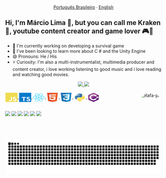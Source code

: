   
<p align="center">
  <a href="https://github.com/JollyRogerKraken">Português Brasileiro</a>
  ·
  <a href="/docs/readme_in.md">English</a>
</p>

## Hi, I'm Márcio Lima 👋, but you can call me Kraken 🐙, youtube content creator and game lover 🎮👾

- 🔭 I'm currently working on developing a survival game
- 🌱 I've been looking to learn more about C # and the Unity Engine
- 😄 Pronouns: He / His
- ⚡ Curiosity: I'm also a multi-instrumentalist, multimedia producer
and content creator, i love working listening to good music and i love reading and watching good movies.

<div align="center">
  <a href="https://beacons.ai/jollyroger">
  <img height="130em" src="https://github-readme-stats.vercel.app/api?username=JollyRogerKraken&show_icons=true&theme=New_Wave&include_all_commits=true&count_private=true"/>
  <img height="130em" src="https://github-readme-stats.vercel.app/api/top-langs/?username=JollyRogerKraken&layout=compact&langs_count=7&theme=New_Wave"/>
</div>
  
  
<div style="display: inline_block"><br>
  <img align="center" alt="Rafa-Js" height="30" width="40" src="https://raw.githubusercontent.com/devicons/devicon/master/icons/javascript/javascript-plain.svg">
  <img align="center" alt="Rafa-Ts" height="30" width="40" src="https://raw.githubusercontent.com/devicons/devicon/master/icons/typescript/typescript-plain.svg">
  <img align="center" alt="Rafa-React" height="30" width="40" src="https://raw.githubusercontent.com/devicons/devicon/master/icons/react/react-original.svg">
  <img align="center" alt="Rafa-HTML" height="30" width="40" src="https://raw.githubusercontent.com/devicons/devicon/master/icons/html5/html5-original.svg">
  <img align="center" alt="Rafa-CSS" height="30" width="40" src="https://raw.githubusercontent.com/devicons/devicon/master/icons/css3/css3-original.svg">
  <img align="center" alt="Rafa-Python" height="30" width="40" src="https://raw.githubusercontent.com/devicons/devicon/master/icons/python/python-original.svg">
  <img align="center" alt="Rafa-Csharp" height="30" width="40" src="https://raw.githubusercontent.com/devicons/devicon/master/icons/csharp/csharp-original.svg">
  <img align="right" alt="Rafa-pic" height="150" style="border-radius:50px;" src="https://media.discordapp.net/attachments/639956127056134178/890373478988013628/Publicacoes_Instagram_1_1.png?width=676&height=676">
</div>
  
  ##

<div>
  <a href="https://www.youtube.com/channel/UC_-uuuZbY0AAt9CViNzvc-Q" target="_blank"><img src="https://img.shields.io/badge/YouTube-FF0000?style=for-the-badge&logo=youtube&logoColor=white" target="_blank"></a>
  <a href="https://instagram.com/rafaballerini" target="_blank"><img src="https://img.shields.io/badge/-Instagram-%23E4405F?style=for-the-badge&logo=instagram&logoColor=white" target="_blank"></a>
 	<a href="https://www.twitch.tv/rafaballerinii" target="_blank"><img src="https://img.shields.io/badge/Twitch-9146FF?style=for-the-badge&logo=twitch&logoColor=white" target="_blank"></a>
 <a href="https://discord.gg/pDbY76q8Qf" target="_blank"><img src="https://img.shields.io/badge/Discord-7289DA?style=for-the-badge&logo=discord&logoColor=white" target="_blank"></a> 
  <a href = "mailto:contatorafaballerini@gmail.com"><img src="https://img.shields.io/badge/-Gmail-%23333?style=for-the-badge&logo=gmail&logoColor=white" target="_blank"></a>
  <a href="https://www.linkedin.com/in/rafaella-ballerini-45875016a" target="_blank"><img src="https://img.shields.io/badge/-LinkedIn-%230077B5?style=for-the-badge&logo=linkedin&logoColor=white" target="_blank"></a> 
</div>  
  
  ![Snake animation](https://github.com/JollyRogerKraken/JollyRogerKraken/blob/output/github-contribution-grid-snake.svg)
